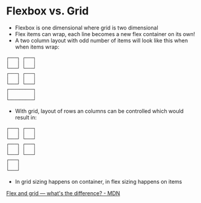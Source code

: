 # Flexbox vs. Grid

* Flexbox is one dimensional where grid is two dimensional
* Flex items can wrap, each line becomes a new flex container on its own!
* A two column layout with odd number of items will look like this when when items wrap:
```shell
┌───┐ ┌───┐
│   │ │   │
└───┘ └───┘
┌───┐ ┌───┐
│   │ │   │
└───┘ └───┘
┌─────────┐
│         │
└─────────┘
```
* With grid, layout of rows an columns can be controlled which would result in:
```shell
┌───┐ ┌───┐
│   │ │   │
└───┘ └───┘
┌───┐ ┌───┐
│   │ │   │
└───┘ └───┘
┌───┐
│   │
└───┘
```
* In grid sizing happens on container, in flex sizing happens on items

[Flex and grid — what's the difference? - MDN](https://developer.mozilla.org/en-US/docs/Web/CSS/CSS_Flexible_Box_Layout/Relationship_of_Flexbox_to_Other_Layout_Methods#flex_and_grid_%E2%80%94_whats_the_difference)